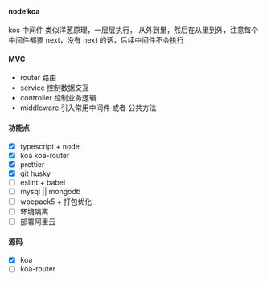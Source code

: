 #### node koa

kos 中间件 类似洋葱原理，一层层执行， 从外到里，然后在从里到外，注意每个中间件都要 next，没有 next 的话，后续中间件不会执行

#### MVC

- router 路由
- service 控制数据交互
- controller 控制业务逻辑
- middleware 引入常用中间件 或者 公共方法

#### 功能点

- [x] typescript + node
- [x] koa koa-router
- [x] prettier
- [x] git husky
- [ ] eslint + babel
- [ ] mysql || mongodb
- [ ] wbepack5 + 打包优化
- [ ] 环境隔离
- [ ] 部署阿里云

#### 源码

- [x] koa
- [ ] koa-router
